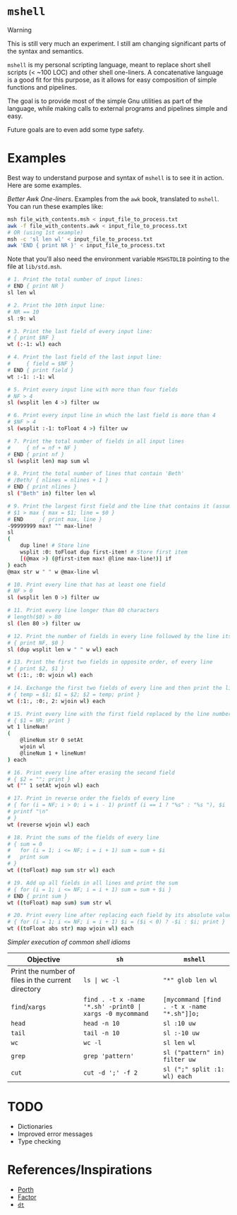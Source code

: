 # `mshell`

> [!WARNING]
> This is still very much an experiment.
> I still am changing significant parts of the syntax and semantics.

`mshell` is my personal scripting language, meant to replace short shell scripts (< ~100 LOC) and other shell one-liners.
A concatenative language is a good fit for this purpose, as it allows for easy composition of simple functions and pipelines.

The goal is to provide most of the simple Gnu utilities as part of the language,
while making calls to external programs and pipelines simple and easy.

Future goals are to even add some type safety.

# Examples

Best way to understand purpose and syntax of `mshell` is to see it in action. Here are some examples.

*Better Awk One-liners*. Examples from the `awk` book, translated to `mshell`. You can run these examples like:

```sh
msh file_with_contents.msh < input_file_to_process.txt
awk -f file_with_contents.awk < input_file_to_process.txt
# OR (using 1st example)
msh -c 'sl len wl' < input_file_to_process.txt
awk 'END { print NR }' < input_file_to_process.txt
```

Note that you'll also need the environment variable `MSHSTDLIB` pointing to the file at `lib/std.msh`.

```sh
# 1. Print the total number of input lines:
# END { print NR }
sl len wl

# 2. Print the 10th input line:
# NR == 10
sl :9: wl

# 3. Print the last field of every input line:
# { print $NF }
wt (:-1: wl) each

# 4. Print the last field of the last input line:
#     { field = $NF }
# END { print field }
wt :-1: :-1: wl

# 5. Print every input line with more than four fields
# NF > 4
sl (wsplit len 4 >) filter uw

# 6. Print every input line in which the last field is more than 4
# $NF > 4
sl (wsplit :-1: toFloat 4 >) filter uw

# 7. Print the total number of fields in all input lines
#     { nf = nf + NF }
# END { print nf }
sl (wsplit len) map sum wl

# 8. Print the total number of lines that contain 'Beth'
# /Beth/ { nlines = nlines + 1 }
# END { print nlines }
sl ("Beth" in) filter len wl

# 9. Print the largest first field and the line that contains it (assumes some $1 is positive):
# $1 > max { max = $1; line = $0 }
# END      { print max, line }
-99999999 max! "" max-line!
sl
(
    dup line! # Store line
    wsplit :0: toFloat dup first-item! # Store first item
    [(@max >) (@first-item max! @line max-line!)] if
) each
@max str w " " w @max-line wl

# 10. Print every line that has at least one field
# NF > 0
sl (wsplit len 0 >) filter uw

# 11. Print every line longer than 80 characters
# length($0) > 80
sl (len 80 >) filter uw

# 12. Print the number of fields in every line followed by the line itself
# { print NF, $0 }
sl (dup wsplit len w " " w wl) each

# 13. Print the first two fields in opposite order, of every line
# { print $2, $1 }
wt (:1:, :0: wjoin wl) each

# 14. Exchange the first two fields of every line and then print the line
# { temp = $1; $1 = $2; $2 = temp; print }
wt (:1:, :0:, 2: wjoin wl) each

# 15. Print every line with the first field replaced by the line number
# { $1 = NR; print }
wt 1 lineNum!
(
    @lineNum str 0 setAt
    wjoin wl
    @lineNum 1 + lineNum!
) each

# 16. Print every line after erasing the second field
# { $2 = ""; print }
wt ("" 1 setAt wjoin wl) each

# 17. Print in reverse order the fields of every line
# { for (i = NF; i > 0; i = i - 1) printf (i == 1 ? "%s" : "%s "), $i
# printf "\n"
# }
wt (reverse wjoin wl) each

# 18. Print the sums of the fields of every line
# { sum = 0
#   for (i = 1; i <= NF; i = i + 1) sum = sum + $i
#   print sum
# }
wt ((toFloat) map sum str wl) each

# 19. Add up all fields in all lines and print the sum
# { for (i = 1; i <= NF; i = i + 1) sum = sum + $i }
# END { print sum }
wt ((toFloat) map sum) sum str wl

# 20. Print every line after replacing each field by its absolute value
# { for (i = 1; i <= NF; i = i + 1) $i = ($i < 0) ? -$i : $i; print }
wt ((toFloat abs str) map wjoin wl) each

```


*Simpler execution of common shell idioms*

| Objective | `sh` | `mshell` |
|-----------|-----|----------|
| Print the number of files in the current directory | `ls \| wc -l`                                                | `"*" glob len wl` |
| `find`/`xargs`                                     |  `find . -t x -name '*.sh' -print0 \|  xargs -0 mycommand`   | `[mycommand [find . -t x -name "*.sh"]]o;` |
| `head` | `head -n 10` | `sl :10 uw` |
| `tail` | `tail -n 10` | `sl :-10 uw` |
| `wc` | `wc -l` | `sl len wl` |
| `grep` | `grep 'pattern'` | `sl ("pattern" in) filter uw` |
| `cut` | `cut -d ';' -f 2` | `sl (";" split :1: wl) each` |


# TODO

- Dictionaries
- Improved error messages
- Type checking

# References/Inspirations

- [Porth](https://gitlab.com/tsoding/porth)
- [Factor](https://factorcode.org/)
- [`dt`](https://dt.plumbing/)

